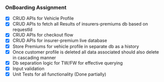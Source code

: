 ### OnBoarding Assignment

- [x] CRUD APIs for Vehicle Profile
- [x] CRUD APIs to fetch all Results of insurers-premiums db based on requestId
- [x] CRUD APIs for checkout flow
- [x] CRUD APIs for insurer-premium live database
- [x] Store Premiums for vehicle profile in separate db as a history 
- [x] Once customer profile is deleted all data associated should also delete in cascading manner
- [x] Db separation logic for TW/FW for effective querying
- [x] Input validation
- [x] Unit Tests for all functionality (Done partially)
